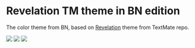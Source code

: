 # Revelation TM theme in BN edition

The color theme from BN, based on [Revelation](http://tmtheme-editor.herokuapp.com/#!/editor/theme/Revelation) theme from TextMate repo.

![](https://bognaum.github.io/vscode-theme-revelation/IMG/Revelation%20(1).png)
![](https://bognaum.github.io/vscode-theme-revelation/IMG/Revelation%20(2).png)
![](https://bognaum.github.io/vscode-theme-revelation/IMG/Revelation%20(3).png)